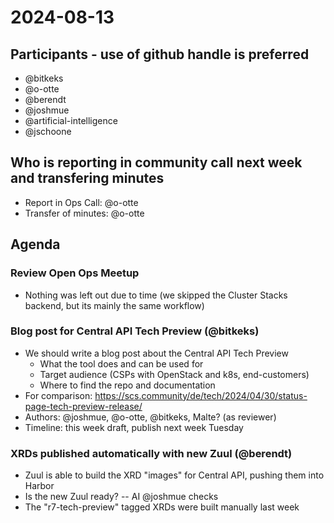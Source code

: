 # 2024-08-13

## Participants - use of github handle is preferred

- @bitkeks
- @o-otte
- @berendt
- @joshmue
- @artificial-intelligence
- @jschoone

## Who is reporting in community call next week and transfering minutes

- Report in Ops Call: @o-otte
- Transfer of minutes: @o-otte

## Agenda

### Review Open Ops Meetup

- Nothing was left out due to time (we skipped the Cluster Stacks backend, but its mainly the same workflow)

### Blog post for Central API Tech Preview (@bitkeks)

- We should write a blog post about the Central API Tech Preview
    - What the tool does and can be used for
    - Target audience (CSPs with OpenStack and k8s, end-customers)
    - Where to find the repo and documentation
- For comparison: https://scs.community/de/tech/2024/04/30/status-page-tech-preview-release/
- Authors: @joshmue, @o-otte, @bitkeks, Malte? (as reviewer)
- Timeline: this week draft, publish next week Tuesday


### XRDs published automatically with new Zuul (@berendt)

- Zuul is able to build the XRD "images" for Central API, pushing them into Harbor
- Is the new Zuul ready? -- AI @joshmue checks
- The "r7-tech-preview" tagged XRDs were built manually last week
